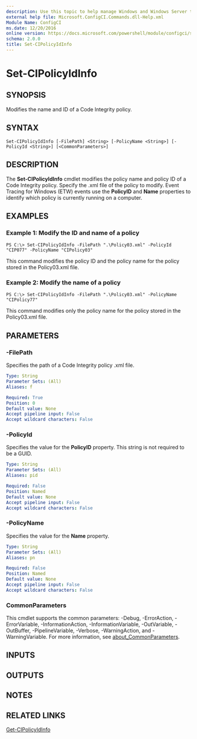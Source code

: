 ```yaml
---
description: Use this topic to help manage Windows and Windows Server technologies with Windows PowerShell.
external help file: Microsoft.ConfigCI.Commands.dll-Help.xml
Module Name: ConfigCI
ms.date: 12/20/2016
online version: https://docs.microsoft.com/powershell/module/configci/set-cipolicyidinfo?view=windowsserver2016-ps&wt.mc_id=ps-gethelp
schema: 2.0.0
title: Set-CIPolicyIdInfo
---
```


# Set-CIPolicyIdInfo

## SYNOPSIS
Modifies the name and ID of a Code Integrity policy.

## SYNTAX

```
Set-CIPolicyIdInfo [-FilePath] <String> [-PolicyName <String>] [-PolicyId <String>] [<CommonParameters>]
```

## DESCRIPTION
The **Set-CIPolicyIdInfo** cmdlet modifies the policy name and policy ID of a Code Integrity policy.
Specify the .xml file of the policy to modify.
Event Tracing for Windows (ETW) events use the **PolicyID** and **Name** properties to identify which policy is currently running on a computer.

## EXAMPLES

### Example 1: Modify the ID and name of a policy
```
PS C:\> Set-CIPolicyIdInfo -FilePath ".\Policy03.xml" -PolicyId "CIP077" -PolicyName "CIPolicy03"
```

This command modifies the policy ID and the policy name for the policy stored in the Policy03.xml file.

### Example 2: Modify the name of a policy
```
PS C:\> Set-CIPolicyIdInfo -FilePath ".\Policy03.xml" -PolicyName "CIPolicy77"
```

This command modifies only the policy name for the policy stored in the Policy03.xml file.

## PARAMETERS

### -FilePath
Specifies the path of a Code Integrity policy .xml file.

```yaml
Type: String
Parameter Sets: (All)
Aliases: f

Required: True
Position: 0
Default value: None
Accept pipeline input: False
Accept wildcard characters: False
```

### -PolicyId
Specifies the value for the **PolicyID** property.
This string is not required to be a GUID.

```yaml
Type: String
Parameter Sets: (All)
Aliases: pid

Required: False
Position: Named
Default value: None
Accept pipeline input: False
Accept wildcard characters: False
```

### -PolicyName
Specifies the value for the **Name** property.

```yaml
Type: String
Parameter Sets: (All)
Aliases: pn

Required: False
Position: Named
Default value: None
Accept pipeline input: False
Accept wildcard characters: False
```

### CommonParameters
This cmdlet supports the common parameters: -Debug, -ErrorAction, -ErrorVariable, -InformationAction, -InformationVariable, -OutVariable, -OutBuffer, -PipelineVariable, -Verbose, -WarningAction, and -WarningVariable. For more information, see [about_CommonParameters](https://go.microsoft.com/fwlink/?LinkID=113216).

## INPUTS

## OUTPUTS

## NOTES

## RELATED LINKS

[Get-CIPolicyIdInfo](./Get-CIPolicyIdInfo.md)

